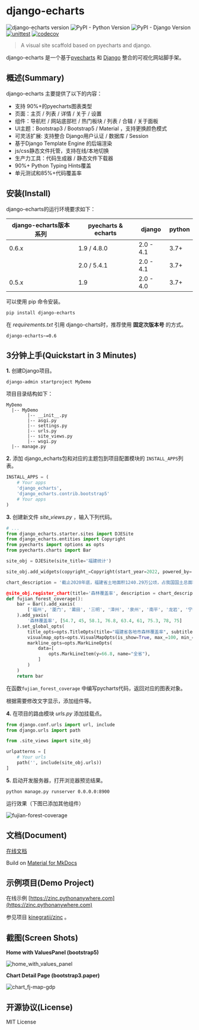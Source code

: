 # django-echarts

![django-echarts version](https://img.shields.io/pypi/v/django-echarts.svg) ![PyPI - Python Version](https://img.shields.io/pypi/pyversions/django-echarts.svg) ![PyPI - Django Version](https://img.shields.io/pypi/djversions/django-echarts.svg) [![unittest](https://github.com/kinegratii/django-echarts/actions/workflows/unittest.yaml/badge.svg)](https://github.com/kinegratii/django-echarts/actions/workflows/unittest.yaml) [![codecov](https://codecov.io/gh/kinegratii/django-echarts/branch/master/graph/badge.svg?token=B7ba489op8)](https://codecov.io/gh/kinegratii/django-echarts)



> A visual site scaffold based on pyecharts and django.

django-echarts 是一个基于[pyecharts](https://github.com/pyecharts/pyecharts) 和 [Django](https://www.djangoproject.com) 整合的可视化网站脚手架。

## 概述(Summary)

django-echarts 主要提供了以下的内容：

- 支持 90%+的pyecharts图表类型
- 页面：主页 / 列表 / 详情 / 关于 / 设置 
- 组件：导航栏 / 网站底部栏 / 热门板块 / 列表 / 合辑 /  关于面板 
- UI主题：Bootstrap3 / Bootstrap5 / Material ，支持更换颜色模式
- 可灵活扩展: 支持整合 Django用户认证 / 数据库 / Session 
- 基于Django Template Engine 的后端渲染
- js/css静态文件托管，支持在线/本地切换
- 生产力工具：代码生成器 / 静态文件下载器
- 90%+ Python Typing Hints覆盖
- 单元测试和85%+代码覆盖率

## 安装(Install)

django-echarts的运行环境要求如下：

| django-echarts版本系列 | pyecharts & echarts | django | python |
| ------ | ------ | ----- | ----- |
| 0.6.x | 1.9 / 4.8.0 | 2.0 - 4.1 | 3.7+ |
|  | 2.0 / 5.4.1 | 2.0 - 4.1 | 3.7+ |
| 0.5.x | 1.9 | 2.0 - 4.0 | 3.7+ |

可以使用 pip 命令安装。

```shell
pip install django-echarts
```

在 *requirements.txt* 引用 django-charts时，推荐使用 **固定次版本号** 的方式。

```
django-echarts~=0.6
```

## 3分钟上手(Quickstart in 3 Minutes)

**1.** 创建Django项目。

```shell
django-admin startproject MyDemo
```

项目目录结构如下：

```text
MyDemo
  |-- MyDemo
        |-- __init__.py
        |-- asgi.py
        |-- settings.py
        |-- urls.py
        |-- site_views.py
        |-- wsgi.py
  |-- manage.py
```

**2.** 添加 django_echarts包和对应的主题包到项目配置模块的 `INSTALL_APPS`列表。

```python
INSTALL_APPS = (
    # Your apps
    'django_echarts',
    'django_echarts.contrib.bootstrap5'
    # Your apps
)
```

**3.** 创建新文件 *site_views.py* ，输入下列代码。

```python
# ...
from django_echarts.starter.sites import DJESite
from django_echarts.entities import Copyright
from pyecharts import options as opts
from pyecharts.charts import Bar

site_obj = DJESite(site_title='福建统计')

site_obj.add_widgets(copyright_=Copyright(start_year=2022, powered_by='Zinc'))

chart_description = '截止2020年底，福建省土地面积1240.29万公顷，占我国国土总面积1.3%。全省森林面积811.58万公顷，森林覆盖率为66.8%，连续42年位居全国首位。

@site_obj.register_chart(title='森林覆盖率', description = chart_description, catalog='基本信息')
def fujian_forest_coverage():
    bar = Bar().add_xaxis(
        ['福州', '厦门', '莆田', '三明', '漳州', '泉州', '南平', '龙岩', '宁德']
    ).add_yaxis(
        '森林覆盖率', [54.7, 45, 58.1, 76.8, 63.4, 61, 75.3, 78, 75]
    ).set_global_opts(
        title_opts=opts.TitleOpts(title="福建省各地市森林覆盖率", subtitle="单位：%"),
        visualmap_opts=opts.VisualMapOpts(is_show=True, max_=100, min_=0)).set_series_opts(
        markline_opts=opts.MarkLineOpts(
            data=[
                opts.MarkLineItem(y=66.8, name="全省"),
            ]
        )
    )
    return bar
```

在函数`fujian_forest_coverage` 中编写pycharts代码，返回对应的图表对象。

根据需要修改文字显示，添加组件等。

**4.** 在项目的路由模块 *urls.py* 添加挂载点。


```python
from django.conf.urls import url, include
from django.urls import path

from .site_views import site_obj

urlpatterns = [
    # Your urls
    path('', include(site_obj.urls))
]
```

**5.** 启动开发服务器，打开浏览器预览结果。

```text
python manage.py runserver 0.0.0.0:8900
```

运行效果（下图已添加其他组件）

![fujian-forest-coverage](docs/images/fujian-forest-coverage.png)

## 文档(Document)

[在线文档](https://django-echarts.readthedocs.io/)

Build on [Material for MkDocs](https://squidfunk.github.io/mkdocs-material/)

## 示例项目(Demo Project)

在线示例 [https://zinc.pythonanywhere.com](https://zinc.pythonanywhere.com) 

参见项目 [kinegratii/zinc](https://github.com/kinegratii/zinc) 。

## 截图(Screen Shots)

**Home with ValuesPanel (bootstrap5)**

![home_with_values_panel](docs/images/home_with_values_panel.png)

**Chart Detail Page (bootstrap3.paper)**

![chart_fj-map-gdp](docs/images/chart_fj-map-gdp.png)



## 开源协议(License)

MIT License
